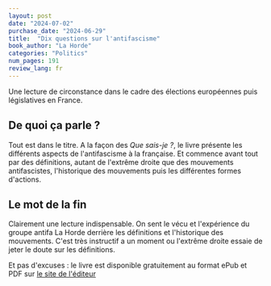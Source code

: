 ```yaml
---
layout: post
date: "2024-07-02"
purchase_date: "2024-06-29"
title:  "Dix questions sur l'antifascisme"
book_author: "La Horde"
categories: "Politics"
num_pages: 191
review_lang: fr
---
```


Une lecture de circonstance dans le cadre des élections européennes puis législatives en France.

## De quoi ça parle ?

Tout est dans le titre. A la façon des *Que sais-je ?*, le livre présente les différents aspects de l'antifascisme à la française. Et commence avant tout par des définitions, autant de l'extrême droite que des mouvements antifascistes, l'historique des mouvements puis les différentes formes d'actions.

## Le mot de la fin

Clairement une lecture indispensable. On sent le vécu et l'expérience du groupe antifa La Horde derrière les définitions et l'historique des mouvements. C'est très instructif a un moment ou l'extrême droite essaie de jeter le doute sur les définitions.

Et pas d'excuses : le livre est disponible gratuitement au format ePub et PDF sur [le site de l'éditeur](https://www.editionslibertalia.com/catalogue/dix-questions/dix-questions-sur-l-antifascisme)